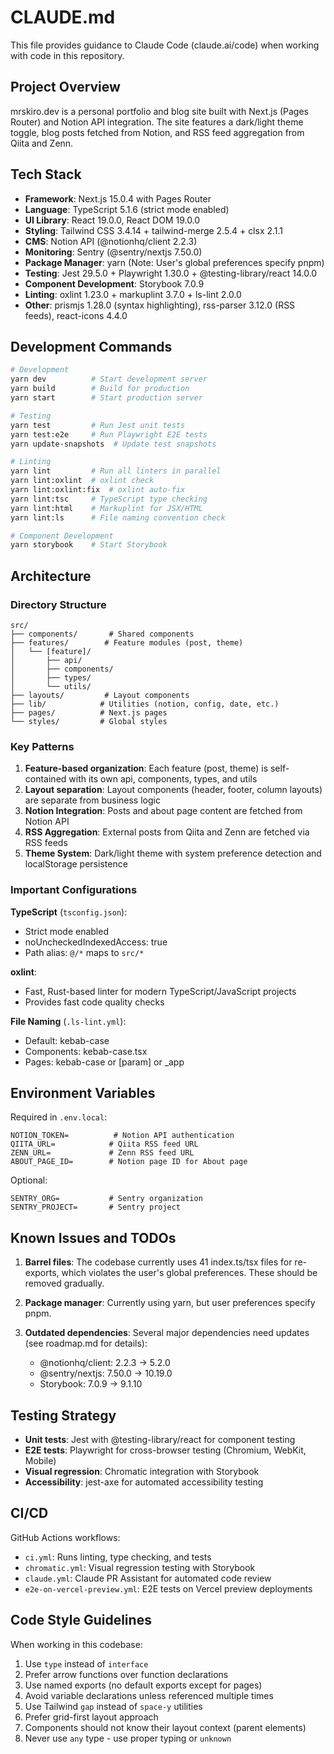 # CLAUDE.md

This file provides guidance to Claude Code (claude.ai/code) when working with code in this repository.

## Project Overview

mrskiro.dev is a personal portfolio and blog site built with Next.js (Pages Router) and Notion API integration. The site features a dark/light theme toggle, blog posts fetched from Notion, and RSS feed aggregation from Qiita and Zenn.

## Tech Stack

- **Framework**: Next.js 15.0.4 with Pages Router
- **Language**: TypeScript 5.1.6 (strict mode enabled)
- **UI Library**: React 19.0.0, React DOM 19.0.0
- **Styling**: Tailwind CSS 3.4.14 + tailwind-merge 2.5.4 + clsx 2.1.1
- **CMS**: Notion API (@notionhq/client 2.2.3)
- **Monitoring**: Sentry (@sentry/nextjs 7.50.0)
- **Package Manager**: yarn (Note: User's global preferences specify pnpm)
- **Testing**: Jest 29.5.0 + Playwright 1.30.0 + @testing-library/react 14.0.0
- **Component Development**: Storybook 7.0.9
- **Linting**: oxlint 1.23.0 + markuplint 3.7.0 + ls-lint 2.0.0
- **Other**: prismjs 1.28.0 (syntax highlighting), rss-parser 3.12.0 (RSS feeds), react-icons 4.4.0

## Development Commands

```bash
# Development
yarn dev          # Start development server
yarn build        # Build for production
yarn start        # Start production server

# Testing
yarn test         # Run Jest unit tests
yarn test:e2e     # Run Playwright E2E tests
yarn update-snapshots  # Update test snapshots

# Linting
yarn lint         # Run all linters in parallel
yarn lint:oxlint  # oxlint check
yarn lint:oxlint:fix  # oxlint auto-fix
yarn lint:tsc     # TypeScript type checking
yarn lint:html    # Markuplint for JSX/HTML
yarn lint:ls      # File naming convention check

# Component Development
yarn storybook    # Start Storybook
```

## Architecture

### Directory Structure
```
src/
├── components/       # Shared components
├── features/        # Feature modules (post, theme)
│   └── [feature]/
│       ├── api/
│       ├── components/
│       ├── types/
│       └── utils/
├── layouts/         # Layout components
├── lib/            # Utilities (notion, config, date, etc.)
├── pages/          # Next.js pages
└── styles/         # Global styles
```

### Key Patterns

1. **Feature-based organization**: Each feature (post, theme) is self-contained with its own api, components, types, and utils
2. **Layout separation**: Layout components (header, footer, column layouts) are separate from business logic
3. **Notion Integration**: Posts and about page content are fetched from Notion API
4. **RSS Aggregation**: External posts from Qiita and Zenn are fetched via RSS feeds
5. **Theme System**: Dark/light theme with system preference detection and localStorage persistence

### Important Configurations

**TypeScript** (`tsconfig.json`):
- Strict mode enabled
- noUncheckedIndexedAccess: true
- Path alias: `@/*` maps to `src/*`

**oxlint**:
- Fast, Rust-based linter for modern TypeScript/JavaScript projects
- Provides fast code quality checks

**File Naming** (`.ls-lint.yml`):
- Default: kebab-case
- Components: kebab-case.tsx
- Pages: kebab-case or [param] or _app

## Environment Variables

Required in `.env.local`:
```
NOTION_TOKEN=          # Notion API authentication
QIITA_URL=            # Qiita RSS feed URL
ZENN_URL=             # Zenn RSS feed URL
ABOUT_PAGE_ID=        # Notion page ID for About page
```

Optional:
```
SENTRY_ORG=           # Sentry organization
SENTRY_PROJECT=       # Sentry project
```

## Known Issues and TODOs

1. **Barrel files**: The codebase currently uses 41 index.ts/tsx files for re-exports, which violates the user's global preferences. These should be removed gradually.

2. **Package manager**: Currently using yarn, but user preferences specify pnpm.

3. **Outdated dependencies**: Several major dependencies need updates (see roadmap.md for details):
   - @notionhq/client: 2.2.3 → 5.2.0
   - @sentry/nextjs: 7.50.0 → 10.19.0
   - Storybook: 7.0.9 → 9.1.10

## Testing Strategy

- **Unit tests**: Jest with @testing-library/react for component testing
- **E2E tests**: Playwright for cross-browser testing (Chromium, WebKit, Mobile)
- **Visual regression**: Chromatic integration with Storybook
- **Accessibility**: jest-axe for automated accessibility testing

## CI/CD

GitHub Actions workflows:
- `ci.yml`: Runs linting, type checking, and tests
- `chromatic.yml`: Visual regression testing with Storybook
- `claude.yml`: Claude PR Assistant for automated code review
- `e2e-on-vercel-preview.yml`: E2E tests on Vercel preview deployments

## Code Style Guidelines

When working in this codebase:
1. Use `type` instead of `interface`
2. Prefer arrow functions over function declarations
3. Use named exports (no default exports except for pages)
4. Avoid variable declarations unless referenced multiple times
5. Use Tailwind `gap` instead of `space-y` utilities
6. Prefer grid-first layout approach
7. Components should not know their layout context (parent elements)
8. Never use `any` type - use proper typing or `unknown`